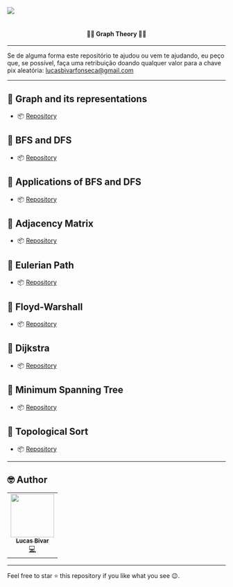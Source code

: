  <img align="center" src="https://i.imgur.com/GgAdMj8.gif">
 <br> <br>
 <h4 align="center">👨‍💻 Graph Theory 👨‍💻</h4>

<hr>

Se de alguma forma este repositório te ajudou ou vem te ajudando, eu peço que, se possível, faça uma retribuição doando qualquer valor para a chave pix aleatória: lucasbivarfonseca@gmail.com

<hr>

## 📍 Graph and its representations

- 📦 [Repository](https://github.com/lucasbivar/graph-theory/tree/main/Guide%201)

## 📍 BFS and DFS

- 📦 [Repository](https://github.com/lucasbivar/graph-theory/tree/main/Guide%202)

## 📍 Applications of BFS and DFS

- 📦 [Repository](https://github.com/lucasbivar/graph-theory/tree/main/Guide%203)

## 📍 Adjacency Matrix

- 📦 [Repository](https://github.com/lucasbivar/graph-theory/tree/main/Guide%204)

## 📍 Eulerian Path

- 📦 [Repository](https://github.com/lucasbivar/graph-theory/tree/main/Guide%205)

## 📍 Floyd-Warshall

- 📦 [Repository](https://github.com/lucasbivar/graph-theory/tree/main/Guide%206)

## 📍 Dijkstra

- 📦 [Repository](https://github.com/lucasbivar/graph-theory/tree/main/Guide%207)

## 📍 Minimum Spanning Tree

- 📦 [Repository](https://github.com/lucasbivar/graph-theory/tree/main/Guide%208)

## 📍 Topological Sort

- 📦 [Repository](https://github.com/lucasbivar/graph-theory/tree/main/Guide%209)

<hr> 
 
## 🤓 Author 
<table>
  <tr>
    <td align="center"><a href="https://github.com/lucasbivar"><img src="https://avatars0.githubusercontent.com/u/60802661?s=460&u=f0cdbe837dc717c91999b2255973fe9584a1d352&v=4" width="100px;" alt=""/><br /><sub><b>Lucas Bivar</b></sub></a><br /><a href="https://github.com/lucasbivar" title="Code">💻</a></td>
  <tr>
</table>

---

Feel free to star ⭐ this repository if you like what you see 😉.

